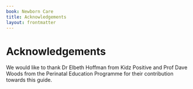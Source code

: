 ```yaml
---
book: Newborn Care
title: Acknowledgements
layout: frontmatter
---
```


# Acknowledgements

We would like to thank Dr Elbeth Hoffman from Kidz Positive and Prof Dave Woods from the Perinatal Education Programme for their contribution towards this guide.
